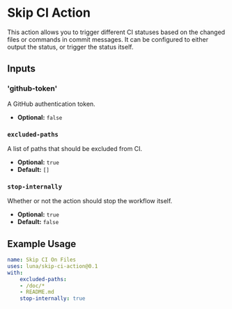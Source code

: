 # Skip CI Action
This action allows you to trigger different CI statuses based on the changed
files or commands in commit messages. It can be configured to either output the
status, or trigger the status itself.

## Inputs

### 'github-token'
A GitHub authentication token.

- **Optional:** `false`

### `excluded-paths`
A list of paths that should be excluded from CI.

- **Optional:** `true`
- **Default:** `[]`

### `stop-internally`
Whether or not the action should stop the workflow itself.

- **Optional:** `true`
- **Default:** `false`

## Example Usage

```yaml
name: Skip CI On Files
uses: luna/skip-ci-action@0.1
with:
    excluded-paths:
    - /doc/*
    - README.md
    stop-internally: true
```

